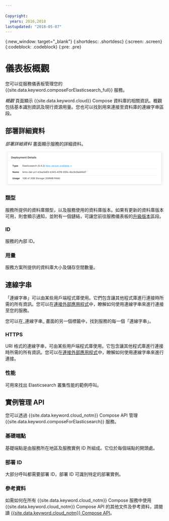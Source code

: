 ```yaml
---

Copyright:
  years: 2016,2018
lastupdated: "2018-05-07"
---
```


{:new_window: target="_blank"}
{:shortdesc: .shortdesc}
{:screen: .screen}
{:codeblock: .codeblock}
{:pre: .pre}

# 儀表板概觀

您可以從服務儀表板管理您的 {{site.data.keyword.composeForElasticsearch_full}} 服務。

_概觀_ 頁面顯示 {{site.data.keyword.cloud}} Compose 資料庫的相關資訊。概觀包括基本識別資訊及現行資源用量。您也可以找到用來連接至資料庫的連線字串區段。

## 部署詳細資料

_部署詳細資料_ 畫面顯示服務的詳細資料。

![部署詳細資料](./images/elastic_search-deployment-details.png "「部署詳細資料」畫面的視圖")

### 類型

服務所提供的資料庫類型，以及服務使用的資料庫版本。如果有更新的資料庫版本可用，則會顯示通知，並附有一個鏈結，可讓您前往服務儀表板的[升級版本](/docs/services/ComposeForElasticsearch/dashboard-settings.html#upgrade-version)區段。

### ID

服務的內部 ID。

### 用量

服務方案所提供的資料庫大小及儲存空間數量。


## 連線字串

「連線字串」可以由某些用戶端程式庫使用。它們包含讓其他程式庫進行連接時所需的所有資訊。您可以在[連接外部應用程式](/docs/services/ComposeForElasticsearch/connecting-external.html)中，瞭解如何使用連線字串來進行連接至您的服務。

您可以在_連線字串_ 畫面的另一個標籤中，找到服務的每一個「連線字串」。

### HTTPS

URI 格式的連線字串，可由某些用戶端程式庫使用。它包含讓其他程式庫進行連接時所需的所有資訊。您可以在[連接外部應用程式](/docs/services/ComposeForElasticsearch/connecting-external.html)中，瞭解如何使用連線字串來進行連接。

### 性能

可用來找出 Elasticsearch 叢集性能的範例呼叫。

## 實例管理 API

您可以透過 {{site.data.keyword.cloud_notm}} Compose API 管理 {{site.data.keyword.composeForElasticsearch}} 服務。

### 基礎端點

基礎端點是由服務所在地區及服務實例 ID 所組成。它位於每個端點的開頭處。

### 部署 ID

大部分呼叫都需要部署 ID，部署 ID 可識別特定的部署實例。

### 參考資料

如需如何在所有 {{site.data.keyword.cloud_notm}} Compose 服務中使用 {{site.data.keyword.cloud_notm}} Compose API 的其他文件及參考資料，請閱讀 [{{site.data.keyword.cloud_notm}} Compose API](https://www.compose.com/articles/the-ibm-cloud-compose-api/)。
